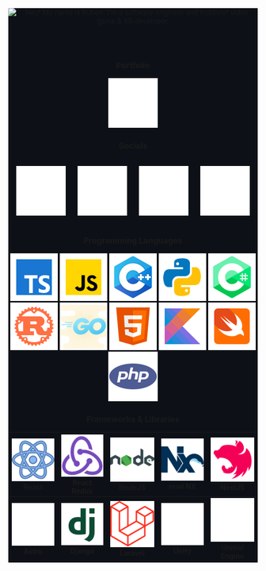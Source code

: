 <div align="center" style="background-color: #0D1117;">

<picture>
  <img alt="Hey! My name is Ruben. I'm a software engineer and hobbyist video game & XR developer." src="./assets/gif/ruben.gif">
</picture>

<br><br>

### Portfolio

<a href="https://rcristea.com" style="width: 100px; height: 100px;">![Astro Icon](./assets/icon/astro.svg)</a>

### Socials
<div style="display: flex; justify-content: center">

<a href="https://www.instagram.com/ruben_cristea/">![Instagram](./assets/icon/instagram.svg)</a>
<a href="https://github.com/rcristea" style="margin-left: 20px;">![GitHub](./assets/icon/github.svg)</a>
<a href="https://www.linkedin.com/in/rubencristea/" style="margin-left: 20px;">![LinkedIn](./assets/icon/linkedin.svg)</a>
<a href="https://open.spotify.com/user/225o5ldii2h23nfybk7zt2riq?si=17af32442a0b43ef" style="margin-left: 20px;">![Spotify](./assets/icon/spotify.svg)</a>

</div>



### Programming Languages

![Typescript](./assets/icon/typescript.svg)
![JavaScript](./assets/icon/javascript.svg)
![C++](./assets/icon/cpp.svg)
![Python](./assets/icon/python.svg)
![C#](./assets/icon/csharp.svg)
![Rust](./assets/icon/rust.svg)
![Go](./assets/icon/go.svg)
![HTML5](./assets/icon/html5.svg)
![Kotlin](./assets/icon/kotlin.svg)
![Swift](./assets/icon/swift.svg)
![php](./assets/icon/php.svg)

### Frameworks & Libraries
| ![React](./assets/icon/react.svg)<br>**React** | ![Redux](./assets/icon/redux.svg)<br>**React Redux** | ![Node](./assets/icon/node.svg)<br>**NodeJS** | ![NX](./assets/icon/nx.svg)<br>**nrwl NX** | ![NestJS](./assets/icon/nestjs.svg)<br>**NestJS** |
|:---:|:---:|:---:|:---:|:---:|
| ![Astro](./assets/icon/astro.svg)<br>**Astro** | ![Django](./assets/icon/django.svg)<br>**Django** | ![Laravel](./assets/icon/laravel.svg)<br>**Laravel** | ![Unity](./assets/icon/unity.svg)<br>**Unity** | ![Unreal Engine](./assets/icon/unrealengine.svg)<br>**Unreal Engine** |
</div>
